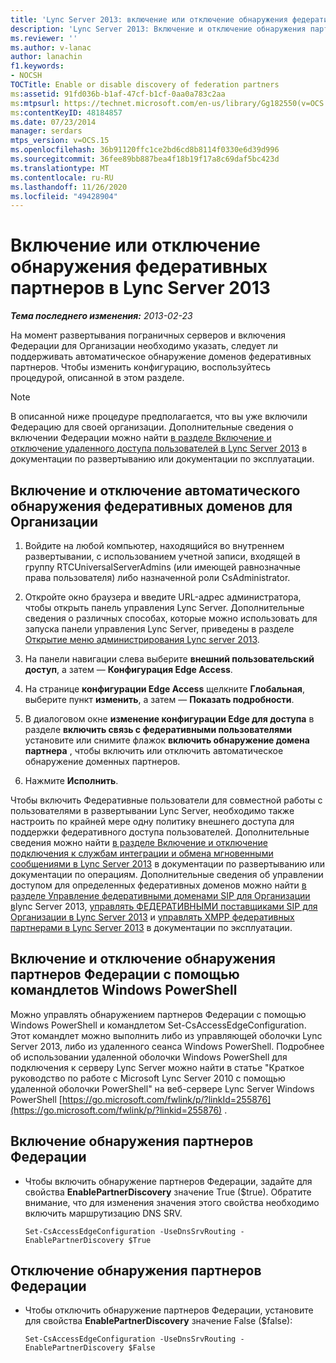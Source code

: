 ```yaml
---
title: 'Lync Server 2013: включение или отключение обнаружения федеративных партнеров'
description: 'Lync Server 2013: Включение и отключение обнаружения партнеров Федерации.'
ms.reviewer: ''
ms.author: v-lanac
author: lanachin
f1.keywords:
- NOCSH
TOCTitle: Enable or disable discovery of federation partners
ms:assetid: 91fd036b-b1af-47cf-b1cf-0aa0a783c2aa
ms:mtpsurl: https://technet.microsoft.com/en-us/library/Gg182550(v=OCS.15)
ms:contentKeyID: 48184857
ms.date: 07/23/2014
manager: serdars
mtps_version: v=OCS.15
ms.openlocfilehash: 36b91120ffc1ce2bd6cd8b8114f0330e6d39d996
ms.sourcegitcommit: 36fee89bb887bea4f18b19f17a8c69daf5bc423d
ms.translationtype: MT
ms.contentlocale: ru-RU
ms.lasthandoff: 11/26/2020
ms.locfileid: "49428904"
---
```

# <a name="enable-or-disable-discovery-of-federation-partners-in-lync-server-2013"></a>Включение или отключение обнаружения федеративных партнеров в Lync Server 2013

<div data-xmlns="http://www.w3.org/1999/xhtml">

<div class="topic" data-xmlns="http://www.w3.org/1999/xhtml" data-msxsl="urn:schemas-microsoft-com:xslt" data-cs="https://msdn.microsoft.com/">

<div data-asp="https://msdn2.microsoft.com/asp">



</div>

<div id="mainSection">

<div id="mainBody">

<span> </span>

_**Тема последнего изменения:** 2013-02-23_

На момент развертывания пограничных серверов и включения Федерации для Организации необходимо указать, следует ли поддерживать автоматическое обнаружение доменов федеративных партнеров. Чтобы изменить конфигурацию, воспользуйтесь процедурой, описанной в этом разделе.

<div>


> [!NOTE]  
> В описанной ниже процедуре предполагается, что вы уже включили Федерацию для своей организации. Дополнительные сведения о включении Федерации можно найти <A href="lync-server-2013-enable-or-disable-remote-user-access.md">в разделе Включение и отключение удаленного доступа пользователей в Lync Server 2013</A> в документации по развертыванию или документации по эксплуатации.



</div>

<div>

## <a name="to-enable-or-disable-automatic-discovery-of-federated-domains-for-your-organization"></a>Включение и отключение автоматического обнаружения федеративных доменов для Организации

1.  Войдите на любой компьютер, находящийся во внутреннем развертывании, с использованием учетной записи, входящей в группу RTCUniversalServerAdmins (или имеющей равнозначные права пользователя) либо назначенной роли CsAdministrator.

2.  Откройте окно браузера и введите URL-адрес администратора, чтобы открыть панель управления Lync Server. Дополнительные сведения о различных способах, которые можно использовать для запуска панели управления Lync Server, приведены в разделе [Открытие меню администрирования Lync server 2013](lync-server-2013-open-lync-server-administrative-tools.md).

3.  На панели навигации слева выберите **внешний пользовательский доступ**, а затем — **Конфигурация Edge Access**.

4.  На странице **конфигурации Edge Access** щелкните **Глобальная**, выберите пункт **изменить**, а затем — **Показать подробности**.

5.  В диалоговом окне **изменение конфигурации Edge для доступа** в разделе **включить связь с федеративными пользователями** установите или снимите флажок **включить обнаружение домена партнера** , чтобы включить или отключить автоматическое обнаружение доменных партнеров.

6.  Нажмите **Исполнить**.

Чтобы включить Федеративные пользователи для совместной работы с пользователями в развертывании Lync Server, необходимо также настроить по крайней мере одну политику внешнего доступа для поддержки федеративного доступа пользователей. Дополнительные сведения можно найти [в разделе Включение и отключение подключения к службам интеграции и обмена мгновенными сообщениями в Lync Server 2013](lync-server-2013-enable-or-disable-federation-and-public-im-connectivity.md) в документации по развертыванию или документации по операциям. Дополнительные сведения об управлении доступом для определенных федеративных доменов можно найти [в разделе Управление федеративными доменами SIP для Организации в](lync-server-2013-manage-sip-federated-domains-for-your-organization.md)lync Server 2013, [управлять ФЕДЕРАТИВНЫМИ поставщиками SIP для Организации в Lync Server 2013](lync-server-2013-manage-sip-federated-providers-for-your-organization.md) и [управлять XMPP федеративных партнерами в Lync Server 2013](lync-server-2013-manage-xmpp-federated-partners-for-your-organization.md) в документации по эксплуатации.

</div>

<div>

## <a name="enabling-or-disabling-discovery-of-federation-partners-by-using-windows-powershell-cmdlets"></a>Включение и отключение обнаружения партнеров Федерации с помощью командлетов Windows PowerShell

Можно управлять обнаружением партнеров Федерации с помощью Windows PowerShell и командлетом Set-CsAccessEdgeConfiguration. Этот командлет можно выполнить либо из управляющей оболочки Lync Server 2013, либо из удаленного сеанса Windows PowerShell. Подробнее об использовании удаленной оболочки Windows PowerShell для подключения к серверу Lync Server можно найти в статье "Краткое руководство по работе с Microsoft Lync Server 2010 с помощью удаленной оболочки PowerShell" на веб-сервере Lync Server Windows PowerShell [https://go.microsoft.com/fwlink/p/?linkId=255876](https://go.microsoft.com/fwlink/p/?linkid=255876) .

<div>

## <a name="to-enable-discovery-of-federation-partners"></a>Включение обнаружения партнеров Федерации

  - Чтобы включить обнаружение партнеров Федерации, задайте для свойства **EnablePartnerDiscovery** значение True ($true). Обратите внимание, что для изменения значения этого свойства необходимо включить маршрутизацию DNS SRV.
    
        Set-CsAccessEdgeConfiguration -UseDnsSrvRouting -EnablePartnerDiscovery $True

</div>

<div>

## <a name="to-disable-discovery-of-federation-partners"></a>Отключение обнаружения партнеров Федерации

  - Чтобы отключить обнаружение партнеров Федерации, установите для свойства **EnablePartnerDiscovery** значение False ($false):
    
        Set-CsAccessEdgeConfiguration -UseDnsSrvRouting -EnablePartnerDiscovery $False

</div>

</div>

</div>

<span> </span>

</div>

</div>

</div>


